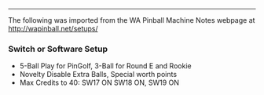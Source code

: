 ***
The following was imported from the WA Pinball Machine Notes webpage at http://wapinball.net/setups/
### Switch or Software Setup
-   5-Ball Play for PinGolf, 3-Ball for Round E and Rookie
-   Novelty Disable Extra Balls, Special worth points
-   Max Credits to 40: SW17 ON SW18 ON, SW19 ON
